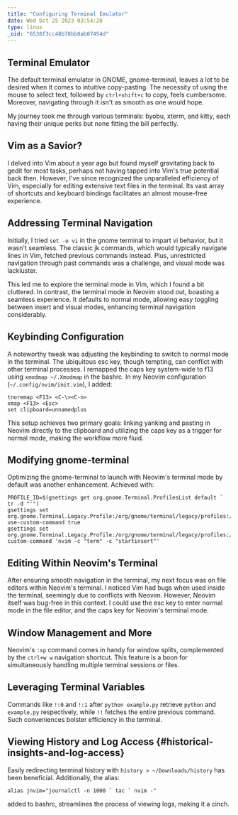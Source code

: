 ```yaml
---
title: "Configuring Terminal Emulator"
date: Wed Oct 25 2023 03:54:28
type: linux
_oid: "6538f3cc48b78bb8ab07454d"
---
```

## Terminal Emulator

The default terminal emulator in GNOME, gnome-terminal, leaves a lot to
be desired when it comes to intuitive copy-pasting. The necessity of
using the mouse to select text, followed by `ctrl+shift+c` to copy,
feels cumbersome. Moreover, navigating through it isn\'t as smooth as
one would hope.

My journey took me through various terminals: byobu, xterm, and kitty,
each having their unique perks but none fitting the bill perfectly.

## Vim as a Savior?

I delved into Vim about a year ago but found myself gravitating back to
gedit for most tasks, perhaps not having tapped into Vim\'s true
potential back then. However, I\'ve since recognized the unparalleled
efficiency of Vim, especially for editing extensive text files in the
terminal. Its vast array of shortcuts and keyboard bindings facilitates
an almost mouse-free experience.

## Addressing Terminal Navigation

Initially, I tried `set -o vi` in the gnome terminal to impart vi
behavior, but it wasn\'t seamless. The classic jk commands, which would
typically navigate lines in Vim, fetched previous commands instead.
Plus, unrestricted navigation through past commands was a challenge, and
visual mode was lackluster.

This led me to explore the terminal mode in Vim, which I found a bit
cluttered. In contrast, the terminal mode in Neovim stood out, boasting
a seamless experience. It defaults to normal mode, allowing easy
toggling between insert and visual modes, enhancing terminal navigation
considerably.

## Keybinding Configuration

A noteworthy tweak was adjusting the keybinding to switch to normal mode
in the terminal. The ubiquitous esc key, though tempting, can conflict
with other terminal processes. I remapped the caps key system-wide to
f13 using `xmodmap ~/.Xmodmap` in the bashrc. In my Neovim configuration
(`~/.config/nvim/init.vim`), I added:

    tnoremap <F13> <C-\><C-n>
    xmap <F13> <Esc>
    set clipboard=unnamedplus

This setup achieves two primary goals: linking yanking and pasting in
Neovim directly to the clipboard and utilizing the caps key as a trigger
for normal mode, making the workflow more fluid.

## Modifying gnome-terminal

Optimizing the gnome-terminal to launch with Neovim\'s terminal mode by
default was another enhancement. Achieved with:

    PROFILE_ID=$(gsettings get org.gnome.Terminal.ProfilesList default ` tr -d "'")
    gsettings set org.gnome.Terminal.Legacy.Profile:/org/gnome/terminal/legacy/profiles:/:$PROFILE_ID/ use-custom-command true
    gsettings set org.gnome.Terminal.Legacy.Profile:/org/gnome/terminal/legacy/profiles:/:$PROFILE_ID/ custom-command 'nvim -c "term" -c "startinsert"'

## Editing Within Neovim\'s Terminal

After ensuring smooth navigation in the terminal, my next focus was on
file editors within Neovim\'s terminal. I noticed Vim had bugs when used
inside the terminal, seemingly due to conflicts with Neovim. However,
Neovim itself was bug-free in this context. I could use the esc key to
enter normal mode in the file editor, and the caps key for Neovim\'s
terminal mode.

## Window Management and More

Neovim\'s `:sp` command comes in handy for window splits, complemented
by the `ctrl+w w` navigation shortcut. This feature is a boon for
simultaneously handling multiple terminal sessions or files.

## Leveraging Terminal Variables

Commands like `!:0` and `!:1` after `python example.py` retrieve
`python` and `example.py` respectively, while `!!` fetches the entire
previous command. Such conveniences bolster efficiency in the terminal.

## Viewing History and Log Access {#historical-insights-and-log-access}

Easily redirecting terminal history with `history > ~/Downloads/history`
has been beneficial. Additionally, the alias:

    alias jnvim="journalctl -n 1000 ` tac ` nvim -"

added to bashrc, streamlines the process of viewing logs, making it a
cinch.
